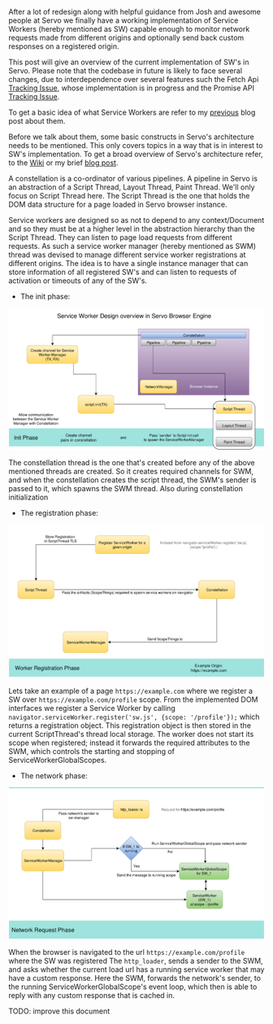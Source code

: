 After a lot of redesign along with helpful guidance from Josh and awesome people at Servo we finally have a working implementation of Service Workers (hereby mentioned as SW) capable enough to monitor network requests made from different origins and optionally send back custom responses on a registered origin.

This post will give an overview of the current implementation of SW's in Servo. Please note that the codebase in future is likely to face several changes, due to interdependence over several features such the Fetch Api [Tracking Issue](https://github.com/servo/servo/issues/11894), whose implementation is in progress and the Promise API [Tracking Issue](https://github.com/servo/servo/issues/4282).

To get a basic idea of what Service Workers are refer to my [previous](http://creativcoder.xyz/post/service-workers-on-web/) blog post about them.

Before we talk about them, some basic constructs in Servo's architecture needs to be mentioned.
This only covers topics in a way that is in interest to SW's implementation. To get a broad overview of Servo's architecture refer, to the [Wiki](https://github.com/servo/servo/wiki/Design) or my brief [blog post](http://creativcoder.xyz/post/post-community-bonding-gsoc-servo/).

A constellation is a co-ordinator of various pipelines.
A pipeline in Servo is an abstraction of a Script Thread, Layout Thread, Paint Thread.
We'll only focus on Script Thread here.
The Script Thread is the one that holds the DOM data structure for a page loaded in Servo browser instance.

Service workers are designed so as not to depend to any context/Document and so they must be at a higher level in the abstraction hierarchy than the Script Thread. They can listen to page load requests from different requests. As such a service worker manager (hereby mentioned as SWM) thread was devised to manage different service worker registrations at different origins. The idea is to have a single instance manager that can store information of all registered SW's and can listen to requests of activation or timeouts of any of the SW's.

* The init phase:

![alt init_phase](assets/init_phase.jpg)

The constellation thread is the one that's created before any of the above mentioned threads are created. So it creates required channels for SWM, and when the constellation creates the script thread, the SWM's sender is passed to it, which spawns the SWM thread. Also during constellation initialization

* The registration phase:

![alt init_phase](assets/reg_phase.jpg)

Lets take an example of a page `https://example.com` where we register a SW over `https://example.com/profile` scope.
From the implemented DOM interfaces we register a Service Worker by calling `navigator.serviceWorker.register('sw.js', {scope: '/profile'});` which returns a registration object. This registration object is then stored in the current ScriptThread's thread local storage.
The worker does not start its scope when registered; instead it forwards the required attributes to the SWM, which controls the starting and stopping of ServiceWorkerGlobalScopes.

* The network phase:

![alt network_phase](assets/network_phase.jpg)

When the browser is navigated to the url `https://example.com/profile` where the SW was registered The `http_loader`, sends a sender to the SWM, and asks whether the current load url has a running service worker that may have a custom response. Here the SWM, forwards the network's sender, to the running ServiceWorkerGlobalScope's event loop, which then is able to reply with any custom response that is cached in.

TODO: improve this document
